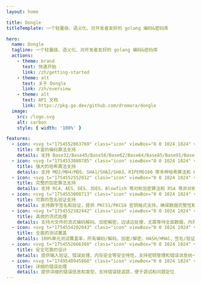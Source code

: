 ```yaml
---
layout: home

title: Dongle
titleTemplate: 一个轻量级、语义化、对开发者友好的 golang 编码&密码库

hero:
  name: Dongle
  tagline: 一个轻量级、语义化、对开发者友好的 golang 编码&密码库
  actions:
    - theme: brand
      text: 快速开始
      link: /zh/getting-started
    - theme: alt
      text: 关于 Dongle
      link: /zh/overview
    - theme: alt
      text: API 文档
      link: https://pkg.go.dev/github.com/dromara/dongle
  image:
    src: /logo.svg
    alt: carbon
    style: { width: '100%' }

features:
  - icon: <svg t="1754552063769" class="icon" viewBox="0 0 1024 1024" version="1.1" xmlns="http://www.w3.org/2000/svg" p-id="7924" width="32" height="32"><path d="M0 0m178.086957 0l667.826086 0q178.086957 0 178.086957 178.086957l0 667.826086q0 178.086957-178.086957 178.086957l-667.826086 0q-178.086957 0-178.086957-178.086957l0-667.826086q0-178.086957 178.086957-178.086957Z" fill="#FF9D4D" p-id="7925"></path><path d="M716.53287 239.304348l4.36313 0.111304c46.369391 2.31513 83.277913 41.316174 83.277913 89.088v267.575652c0 49.241043-39.245913 89.177043-87.663304 89.177044h-100.441044a116.936348 116.936348 0 0 0 58.590609 95.142956h0.957217c6.455652 0 11.686957 5.320348 11.686957 11.887305a11.798261 11.798261 0 0 1-11.686957 11.887304h-327.234782a11.798261 11.798261 0 0 1-11.686957-11.887304 11.798261 11.798261 0 0 1 11.686957-11.887305 117.203478 117.203478 0 0 0 58.412521-95.076174l0.022261-0.066782h-99.328c-48.417391 0-87.663304-39.936-87.663304-89.199305v-267.575652c0-49.241043 39.245913-89.177043 87.663304-89.177043h409.043479z m-12.53287 59.458782h-384a41.783652 41.783652 0 0 0-41.73913 41.850435v243.333565c0 23.106783 18.69913 41.850435 41.73913 41.850435h384a41.783652 41.783652 0 0 0 41.73913-41.850435V340.613565c0-23.106783-18.69913-41.850435-41.73913-41.850435z m-344.798609 58.991305l149.170087 75.909565c21.949217 11.152696 22.817391 41.761391 2.649044 54.472348l-2.649044 1.491478-149.147826 75.909565-28.338087-55.986087 94.163478-47.927652-94.163478-47.88313 28.315826-55.963826z m336.717913 72.503652v62.775652h-116.869565v-62.775652h116.869565z" fill="#FFFFFF" p-id="7926"></path></svg>
    title: 丰富的编码算法支持
    details: 支持 Base32/Base45/Base58/Base62/Base64/Base85/Base91/Base100/Hex/Morse 等多种编码格式
  - icon: <svg t="1754553080785" class="icon" viewBox="0 0 1024 1024" version="1.1" xmlns="http://www.w3.org/2000/svg" p-id="31127" width="32" height="32"><path d="M861.952 783.530667c0 42.965333-35.541333 78.506667-78.506667 78.506666H236.032a78.592 78.592 0 0 1-77.994667-78.506666V236.544c0-43.52 34.986667-78.506667 77.952-78.506667h403.2V85.333333H235.946667C153.216 85.333333 85.333333 153.258667 85.333333 236.544v546.986667a150.912 150.912 0 0 0 150.656 150.698666h547.498667a150.613333 150.613333 0 0 0 150.656-150.698666V380.842667h-72.106667v402.688h-0.085333z" fill="#027AFF" p-id="31128"></path><path d="M348.288 794.88V644.693333H317.866667v59.093334H258.432v-59.093334h-30.293333v150.229334h30.293333v-65.706667h59.477333v65.706667h30.378667z m16.042667 0h32.213333l12.416-34.133333h60.074667l13.141333 34.133333h32.938667l-60.16-150.314667h-32.085334L364.330667 794.88z m94.933333-59.434667h-41.002667l20.266667-55.722666 20.736 55.722666z m126.592 36.522667a32.725333 32.725333 0 0 1-22.016-6.997333c-5.418667-4.693333-9.045333-11.946667-10.837333-21.845334l-29.525334 2.858667c2.005333 16.810667 7.978667 29.610667 18.218667 38.357333 10.24 8.789333 24.789333 13.226667 43.776 13.226667 13.056 0 23.936-1.834667 32.682667-5.504 8.362667-3.328 15.445333-9.173333 20.309333-16.682667 4.693333-7.253333 7.168-15.616 7.168-24.192a44.8 44.8 0 0 0-5.973333-23.936 42.794667 42.794667 0 0 0-16.64-15.274666 147.2 147.2 0 0 0-32.725334-10.837334c-14.72-3.498667-24.021333-6.826667-27.818666-10.026666a11.818667 11.818667 0 0 1-4.565334-9.130667c0-3.84 1.578667-6.997333 4.821334-9.301333a34.901333 34.901333 0 0 1 20.736-5.376c8.533333 0 14.933333 1.621333 19.2 5.034666 4.266667 3.413333 7.04 8.96 8.405333 16.64l30.293333-1.28a43.52 43.52 0 0 0-15.018666-33.152c-9.557333-8.32-23.722667-12.373333-42.581334-12.373333-11.52 0-21.418667 1.664-29.568 5.162667a40.832 40.832 0 0 0-18.773333 15.232 38.826667 38.826667 0 0 0-6.442667 21.376c0 11.946667 4.608 22.016 13.824 30.250666 6.528 5.888 17.92 10.88 34.218667 14.848 12.629333 3.2 20.778667 5.290667 24.277333 6.570667 4.138667 1.194667 7.893333 3.413333 10.922667 6.485333 2.133333 2.474667 3.072 5.546667 3.072 9.088a18.517333 18.517333 0 0 1-7.424 14.506667c-4.864 4.138667-12.245333 6.272-22.016 6.272z m205.653333 22.912V644.693333h-30.378666v59.093334h-59.477334v-59.093334h-30.293333v150.229334h30.293333v-65.706667h59.477334v65.706667h30.378666z m82.602667-589.525333l-60.16-59.733334-145.322667 144.981334L728.746667 350.293333l145.365333-144.938666z m50.645333-50.261334a32 32 0 0 0 9.472-22.869333 30.933333 30.933333 0 0 0-9.898666-23.338667l-13.482667-13.482666a35.328 35.328 0 0 0-23.253333-9.856 33.706667 33.706667 0 0 0-22.869334 9.429333l-33.664 33.664 60.16 60.117333 33.536-33.664zM711.253333 367.36l-58.709333-58.794667-32.341333 91.093334 91.050666-32.298667z m50.56 131.157333H257.877333a29.696 29.696 0 0 0 0 59.434667h503.893334a29.696 29.696 0 1 0 0-59.434667zM257.877333 432.64h231.936a29.696 29.696 0 1 0 0-59.434667H257.877333a29.696 29.696 0 1 0 0 59.434667z m0-125.269333h231.936a29.696 29.696 0 0 0 0-59.434667H257.877333a29.696 29.696 0 0 0 0 59.434667z" fill="#0047AB" p-id="31129"></path></svg>  
    title: 强大的哈希算法支持
    details: 支持 MD2/MD4/MD5、SHA1/SHA2/SHA3、RIPEMD160 等多种哈希算法和 HMAC 消息认证
  - icon: <svg t="1754552552012" class="icon" viewBox="0 0 1024 1024" version="1.1" xmlns="http://www.w3.org/2000/svg" p-id="25595" width="32" height="32"><path d="M53.910588 215.582118h903.529412v662.588235a90.352941 90.352941 0 0 1-90.352941 90.352941h-722.82353a90.352941 90.352941 0 0 1-90.352941-90.352941v-662.588235z" fill="#DDE7FB" p-id="25596"></path><path d="M656.534588 533.504v-33.912471c0-82.341647-64.783059-149.263059-144.534588-149.263058-79.751529 0-144.534588 66.921412-144.534588 149.263058v33.912471c-40.417882 8.222118-71.047529 45.176471-71.04753 89.328941v121.434353c0 50.236235 39.574588 91.105882 88.184471 91.105882h254.795294c48.609882 0 88.184471-40.869647 88.184471-91.105882V622.832941c0-44.032-30.629647-80.986353-71.04753-89.328941zM512 431.284706c36.502588 0 66.138353 30.629647 66.138353 68.306823v32.13553h-132.276706v-32.13553c0-37.677176 29.635765-68.306824 66.138353-68.306823z m137.185882 313.133176c0 5.421176-4.517647 10.119529-9.788235 10.11953h-254.795294a10.149647 10.149647 0 0 1-9.788235-10.11953v-121.46447c0-5.421176 4.517647-10.119529 9.788235-10.11953h254.795294c5.270588 0 9.788235 4.668235 9.788235 10.11953v121.46447z" fill="#1F6EF4" p-id="25597"></path><path d="M885.820235 157.304471h-333.101176v-68.668236C552.719059 39.755294 514.228706 0 466.823529 0H85.835294C38.490353 0 0 39.755294 0 88.636235v797.515294A138.119529 138.119529 0 0 0 138.179765 1024h747.64047A138.119529 138.119529 0 0 0 1024 886.151529V295.303529a138.24 138.24 0 0 0-138.179765-137.999058z m-806.851764-29.274353V88.636235c0-5.541647 3.704471-9.848471 6.927058-9.84847H466.823529c3.192471 0 6.927059 4.306824 6.927059 9.84847v68.788706H78.908235v-29.394823z m866.063058 757.970823c0 32.647529-26.503529 59.090824-59.211294 59.090824H138.179765a59.181176 59.181176 0 0 1-59.211294-59.090824V236.062118h806.851764c32.707765 0 59.211294 26.503529 59.211294 59.120941v590.817882z" fill="#6EA7FF" p-id="25598"></path></svg>
    title: 完整的加密算法支持
    details: 支持 RC4、AES、DES、3DES、Blowfish 等对称加密算法和 RSA 等非对称加密算法
  - icon: <svg t="1754553008713" class="icon" viewBox="0 0 1024 1024" version="1.1" xmlns="http://www.w3.org/2000/svg" p-id="30910" width="32" height="32"><path d="M0 0m318.354957 0l387.290086 0q318.354957 0 318.354957 318.354957l0 387.290086q0 318.354957-318.354957 318.354957l-387.290086 0q-318.354957 0-318.354957-318.354957l0-387.290086q0-318.354957 318.354957-318.354957Z" fill="#BA4693" p-id="30911"></path><path d="M649.870257 568.311943a46.464067 46.464067 0 0 0 17.905228 5.013464 47.359329 47.359329 0 0 0 17.905228-5.013464l112.98199-62.668299a39.391502 39.391502 0 0 0 20.143382-32.677041V352.285365a33.661829 33.661829 0 0 0-20.143382-32.587516l-112.98199-62.668298a43.062074 43.062074 0 0 0-35.183773 0l-113.340094 62.668298a39.122924 39.122924 0 0 0-20.053856 32.587516v120.591711A36.258087 36.258087 0 0 0 537.156846 505.554118l113.071516 62.668299zM541.812205 352.285365c0-5.013464 2.506732-10.026928 7.520196-10.026928l113.071516-62.668299a8.952614 8.952614 0 0 0 5.013464-2.506732c2.506732 0 5.013464 0 5.013464 2.506732l113.071516 62.668299a13.428921 13.428921 0 0 1 7.520195 10.026928v120.591711c0 5.013464-2.506732 10.026928-7.520195 10.026928L672.430845 546.10946a11.190768 11.190768 0 0 1-12.53366 0l-113.071516-62.668299a13.428921 13.428921 0 0 1-7.520196-10.026928V352.285365z" fill="#FFFFFF" p-id="30912"></path><path d="M867.150201 142.43609H163.832838a38.675293 38.675293 0 0 0-37.690505 37.690506V687.560762A38.585767 38.585767 0 0 0 163.832838 725.161742h52.730897v-25.06732H163.832838a11.906977 11.906977 0 0 1-12.623186-12.53366V180.126596a11.906977 11.906977 0 0 1 12.623186-12.53366h703.317363a11.817451 11.817451 0 0 1 12.53366 12.53366V687.560762a11.817451 11.817451 0 0 1-12.53366 12.53366H558.195489V725.161742h308.954712a38.675293 38.675293 0 0 0 37.690505-37.60098V180.126596a36.974296 36.974296 0 0 0-37.690505-37.690506z" fill="#FFFFFF" p-id="30913"></path><path d="M653.540829 511.731422h25.067319v-80.573527l77.887743-42.703969-12.53366-22.650114-75.381011 44.76307-77.887742-44.76307-12.53366 22.650114L653.540829 431.336947zM223.815352 263.027802h231.335549v25.06732H223.815352zM226.590663 376.009792h178.336072v25.156846H226.590663z m243.690155 341.631754a104.477006 104.477006 0 0 0 35.094248-80.573527 108.058052 108.058052 0 0 0-216.026579 0 108.505683 108.505683 0 0 0 35.183774 80.573527 184.244798 184.244798 0 0 0-112.98199 170.815877h25.067319a156.13359 156.13359 0 0 1 118.08498-153.179228l30.259836-7.520195-27.753104-15.129918a81.289736 81.289736 0 0 1-42.703969-72.784753 82.901207 82.901207 0 0 1 165.802413 0 86.661304 86.661304 0 0 1-42.703969 72.784753l-27.663578 15.129918 30.17031 7.520195a158.282217 158.282217 0 0 1 118.08498 153.179228h25.067319a184.244798 184.244798 0 0 0-112.98199-170.815877z" fill="#FFFFFF" p-id="30914"></path></svg>
    title: 可靠的签名验证支持
    details: 支持数字签名和验证，提供 PKCS1/PKCS8 密钥格式支持，确保数据完整性和身份认证
  - icon: <svg t="1754552382442" class="icon" viewBox="0 0 1024 1024" version="1.1" xmlns="http://www.w3.org/2000/svg" p-id="21399" width="32" height="32"><path d="M0 0h1024v1024H0z" fill="#FFFFFF" fill-opacity="0" p-id="21400"></path><path d="M832 38.4a128 128 0 1 1 0 256 128 128 0 0 1 0-256z m0 76.8a51.2 51.2 0 1 0 0 102.4 51.2 51.2 0 0 0 0-102.4z m0 627.2a128 128 0 1 1 0 256 128 128 0 0 1 0-256z m0 76.8a51.2 51.2 0 1 0 0 102.4 51.2 51.2 0 0 0 0-102.4z" fill="#1677FF" p-id="21401"></path><path d="M732.672 128a38.4 38.4 0 0 1 0 76.8H437.44v260.096a38.4 38.4 0 0 1-32.128 37.952l-6.272 0.448H64a38.4 38.4 0 1 1 0-76.8h296.64V166.4a38.4 38.4 0 0 1 32.192-37.888L399.04 128h333.632z" fill="#1677FF" p-id="21402"></path><path d="M512 326.4a64 64 0 1 0 128 0 64 64 0 0 0-128 0zM448 614.4a64 64 0 1 0 128 0 64 64 0 0 0-128 0z" fill="#1677FF" p-id="21403"></path><path d="M535.04 288a38.4 38.4 0 1 1 0 76.8H64a38.4 38.4 0 1 1 0-76.8h471.04zM519.296 576a38.4 38.4 0 1 1 0 76.8H64A38.4 38.4 0 1 1 64 576h455.296z m-172.736 156.288a38.4 38.4 0 0 1 15.04 3.072l262.208 112.128h108.8a38.4 38.4 0 0 1 37.952 32.192l0.512 6.208a38.4 38.4 0 0 1-38.4 38.4H615.936a38.4 38.4 0 0 1-15.104-3.072l-262.08-112.128H64a38.4 38.4 0 0 1-37.888-32.192L25.6 770.688a38.4 38.4 0 0 1 38.4-38.4h282.56z" fill="#1677FF" p-id="21404"></path></svg>
    title: 高效的流式处理
    details: 支持大文件的流式编码解码、加密解密，边读边处理，无需等待全部数据，内存占用低  
  - icon: <svg t="1754554202043" class="icon" viewBox="0 0 1024 1024" version="1.1" xmlns="http://www.w3.org/2000/svg" p-id="33245" width="32" height="32"><path d="M0 0m341.333333 0l341.333334 0q341.333333 0 341.333333 341.333333l0 341.333334q0 341.333333-341.333333 341.333333l-341.333334 0q-341.333333 0-341.333333-341.333333l0-341.333334q0-341.333333 341.333333-341.333333Z" fill="#5DB29C" p-id="33246"></path><path d="M511.573333 437.290667a74.538667 74.538667 0 0 1 37.034667 139.221333 24.618667 24.618667 0 0 0-12.202667 21.333333v137.514667a24.832 24.832 0 0 0 24.874667 24.874667H635.733333a24.832 24.832 0 1 1 0 49.706666H387.370667a24.832 24.832 0 1 1 0-49.664h74.538666c13.696 0 24.832-11.136 24.832-24.874666v-137.514667a24.576 24.576 0 0 0-12.202666-21.333333 74.538667 74.538667 0 0 1 37.034666-139.264z m0-223.573334a298.112 298.112 0 0 1 235.477334 480.853334l-6.101334 7.509333a24.021333 24.021333 0 0 1-33.749333 3.541333l-0.426667-0.298666a25.088 25.088 0 0 1-3.626666-35.413334 248.405333 248.405333 0 0 0-188.245334-406.485333c-136.106667-1.749333-249.173333 107.52-251.733333 243.669333a247.296 247.296 0 0 0 51.498667 156.16l5.76 7.168c8.533333 10.581333 6.869333 26.026667-3.626667 34.56a25.088 25.088 0 0 1-35.072-3.370666A298.112 298.112 0 0 1 511.573333 213.76z m0 124.16c96.128 0 173.909333 79.232 173.909334 176.725334a177.877333 177.877333 0 0 1-35.029334 106.368c-1.749333 2.133333-3.413333 4.266667-5.077333 6.229333a24.448 24.448 0 0 1-34.304 3.712l-0.426667-0.384a24.448 24.448 0 0 1-3.754666-34.432l0.341333-0.426667a128 128 0 0 0 28.544-81.066666c0-70.229333-55.722667-126.976-124.202667-126.976s-124.202667 56.746667-124.202666 126.976a127.957333 127.957333 0 0 0 28.586666 80.981333l0.213334 0.298667a24.448 24.448 0 0 1-3.669334 34.773333l-0.597333 0.426667a24.448 24.448 0 0 1-34.048-3.584l-0.512-0.597334a177.749333 177.749333 0 0 1-39.68-112.341333c0-97.493333 77.781333-176.64 173.909333-176.64z m0 149.077334a24.832 24.832 0 1 0 0 49.621333 24.832 24.832 0 0 0 0-49.578667z" fill="#FFFFFF" p-id="33247"></path></svg>
    title: 全面的测试覆盖
    details: 100%单元测试覆盖率，所有编码/解码、加密/解密、HASH/HMAC、签名/验证模块均有全面单元测试，覆盖所有边界和异常情况
  - icon: <svg t="1754552666360" class="icon" viewBox="0 0 1024 1024" version="1.1" xmlns="http://www.w3.org/2000/svg" p-id="28739" width="32" height="32"><path d="M880.4864 171.2128c-59.3408-1.8432-253.2864-14.2848-354.2016-98.5088-7.0144-5.888-17.152-5.632-24.0128 0.4608-101.5808 90.0608-294.1952 98.2528-353.9968 98.56-10.0864 0.0512-18.176 8.192-18.176 18.2784v391.8848c0 80.7424 62.464 276.0704 388.0448 369.8176 3.2256 0.9216 6.7584 0.9728 9.984 0.1024 294.1952-79.1552 370.0224-284.672 370.0224-363.8784V189.44c0-9.8304-7.8336-17.92-17.664-18.2272z m-122.9824 197.4784c-111.5648 100.608-219.0848 211.712-262.7072 355.0208-1.6896 5.5296-8.96 6.7072-12.3392 2.048-45.1584-62.3104-136.7552-169.6768-180.0704-219.8016-5.0688-5.8368 1.6896-14.336 8.5504-10.8032l141.1072 71.9872c3.072 1.536 6.7584 0.7168 8.8064-2.048 21.0432-28.3648 136.2432-175.0016 290.3552-208.4864 7.0656-1.536 11.6736 7.2192 6.2976 12.0832z" fill="#2595E8" p-id="28740"></path><path d="M898.1504 274.688V189.44c0-9.8816-7.7824-17.9712-17.664-18.2272-59.3408-1.8432-253.2864-14.2848-354.2016-98.5088-7.0144-5.888-17.152-5.632-24.0128 0.4608-101.5808 90.0608-294.1952 98.2528-353.9968 98.56-10.0864 0.0512-18.176 8.192-18.176 18.2784v391.8848c0 56.0128 30.1056 167.0656 157.0816 261.12h0.9216c323.2256 0 587.8272-250.7776 610.048-568.32z m-403.3536 449.024c-1.6896 5.5296-8.96 6.7072-12.3392 2.048-45.1584-62.3104-136.7552-169.6768-180.0704-219.8016-5.0688-5.8368 1.6896-14.336 8.5504-10.8032l141.1072 71.9872c3.072 1.536 6.7584 0.7168 8.8064-2.048 21.0432-28.3648 136.2432-175.0016 290.3552-208.4864 7.0656-1.536 11.6736 7.2192 6.2976 12.0832-111.5648 100.608-219.0848 211.712-262.7072 355.0208z" fill="#3A9CED" p-id="28741"></path><path d="M502.2208 73.1648C400.6912 163.2256 208.0768 171.4176 148.2752 171.7248c-10.0864 0.0512-18.176 8.192-18.176 18.2784v391.8848c0 12.1856 1.4848 27.0848 5.0176 43.776 80.5888-1.8432 157.2864-19.3024 227.2256-49.408a8142.336 8142.336 0 0 0-59.9552-70.2464c-5.0688-5.8368 1.6896-14.336 8.5504-10.8032l106.1888 54.1696c149.1968-82.7904 260.1472-226.1504 299.5712-396.9024-67.8912-13.9264-140.544-37.9904-190.464-79.6672-7.0144-5.9392-17.152-5.7344-24.0128 0.3584z" fill="#59ADF8" p-id="28742"></path><path d="M515.4304 68.5568c-4.6592-0.256-9.4208 1.28-13.2096 4.608-101.5296 90.0608-294.144 98.2528-353.9456 98.56-10.0864 0.0512-18.176 8.192-18.176 18.2784v197.3248c169.1648-46.7456 308.8896-164.3008 385.3312-318.7712z" fill="#6BC2FC" p-id="28743"></path></svg>
    title: 安全可靠的设计
    details: 提供输入验证、错误处理、内存安全等安全特性，支持密钥管理和错误消息统一
  - icon: <svg t="1749540945868" class="icon" viewBox="0 0 1024 1024" version="1.1" xmlns="http://www.w3.org/2000/svg" p-id="17673" width="32" height="32"><path d="M225 468.6L97.7 341.3c-9.7-9.7-9.7-25.6 0-35.4 9.7-9.7 25.6-9.7 35.4 0l127.3 127.3c9.7 9.7 9.7 25.6 0 35.4-9.8 9.7-25.7 9.7-35.4 0z m69 119.7c0-13.8-11.3-25-25-25H89c-13.7 0-25 11.2-25 25s11.2 25 25 25h180c13.8 0 25-11.2 25-25z m-15.4 143.6c-6.9-11.9-22.2-16-34.2-9.2l-155.9 90c-11.9 6.9-16 22.2-9.2 34.2 6.9 11.9 22.2 16 34.2 9.2l155.9-90c12-7 16.1-22.3 9.2-34.2z m485.1-298.7L891 305.9c9.7-9.7 25.6-9.7 35.4 0 9.7 9.7 9.7 25.6 0 35.4L799 468.6c-9.7 9.7-25.6 9.7-35.4 0-9.6-9.7-9.6-25.7 0.1-35.4zM960 588.3c0-13.8-11.3-25-25-25H755c-13.8 0-25 11.2-25 25s11.3 25 25 25h180c13.8 0 25-11.2 25-25z m-15.4 258.6c6.9-11.9 2.8-27.3-9.2-34.2l-155.9-90c-11.9-6.9-27.3-2.8-34.2 9.2-6.9 11.9-2.8 27.3 9.2 34.2l155.9 90c12 6.8 27.3 2.7 34.2-9.2zM445.4 211.3L332.3 98.1c-7.8-7.8-7.8-20.5 0-28.3 7.8-7.8 20.5-7.8 28.3 0L473.7 183c7.8 7.8 7.8 20.5 0 28.3-7.8 7.7-20.5 7.7-28.3 0z m133.2 0L691.7 98.1c7.8-7.8 7.8-20.5 0-28.3-7.8-7.8-20.5-7.8-28.3 0L550.3 183c-7.8 7.8-7.8 20.5 0 28.3 7.8 7.7 20.5 7.7 28.3 0z" fill="#423F4C" p-id="17674"></path><path d="M512 312m-171 0a171 171 0 1 0 342 0 171 171 0 1 0-342 0Z" fill="#17151E" p-id="17675"></path><path d="M512 935c-98.7 0-188.6-30.4-253.2-85.5C191.6 792 156 712.4 156 619.2c0-96.8 38.4-196.3 105.4-273.1 33.4-38.2 71.6-68.4 113.6-89.6 44-22.2 90.1-33.5 137-33.5 46.9 0 93 11.3 137 33.5 42 21.2 80.2 51.4 113.6 89.6 67 76.8 105.4 176.3 105.4 273.1 0 93.2-35.6 172.8-102.8 230.3C700.6 904.6 610.7 935 512 935z" fill="#F46070" p-id="17676"></path><path d="M512 248c43 0 85.3 10.4 125.7 30.8 39.1 19.8 74.8 47.9 106 83.7 30.5 35 55.7 76.5 72.7 120.2 17.6 45 26.5 90.9 26.5 136.4 0 85.7-32.5 158.7-94.1 211.3-59.9 51.4-144 79.6-236.8 79.6s-176.9-28.2-236.9-79.5C213.5 777.9 181 704.8 181 619.2c0-45.5 8.9-91.4 26.5-136.4 17.1-43.7 42.2-85.3 72.7-120.2 31.2-35.8 66.9-64 106-83.7C426.7 258.4 469 248 512 248m0-50c-210.4 0-381 210.8-381 421.2S301.6 960 512 960s381-130.4 381-340.8S722.4 198 512 198z" fill="#3A3644" p-id="17677"></path><path d="M512 429c-54.1 0-105.2-12.8-147.7-37-34.1-19.4-60.4-45.4-75.6-74.3C353.5 256.5 432.2 223 512 223s158.5 33.5 223.2 94.7c-15.1 28.9-41.4 54.9-75.6 74.3-42.4 24.2-93.5 37-147.6 37z" fill="#423F4C" p-id="17678"></path><path d="M512 248c39.7 0 79 8.9 116.7 26.4 26.2 12.2 51.1 28.2 74.3 47.9-13.4 18.2-32.4 34.7-55.6 48-18.6 10.6-39.4 18.9-61.7 24.6-23.5 6-48.3 9.1-73.6 9.1-25.3 0-50-3.1-73.6-9.1-22.4-5.7-43.1-14-61.7-24.6-23.3-13.3-42.3-29.7-55.6-48 23.2-19.6 48.1-35.7 74.3-47.9C433 256.9 472.3 248 512 248m0-50c-97.2 0-185.8 44.9-253.1 114C290 394 391.5 454 512 454s222-60 253.1-142C697.8 242.9 609.2 198 512 198z" fill="#3A3644" p-id="17679"></path><path d="M654.6 874.6c6.9-31.2 34.7-54.6 67.9-54.6 6.7 0 13.5 1 19.9 2.9-11.9 10.2-25 19.5-38.9 27.9-15.3 9.1-31.6 17.1-48.9 23.8z m-285.6 0c-17.2-6.7-33.6-14.7-48.9-23.8-13.9-8.3-27-17.7-38.9-27.9 6.4-1.9 13.1-2.9 19.9-2.9 33.2 0 61.1 23.4 67.9 54.6zM669.3 654c-52.4 0-95-42.6-95-95s42.6-95 95-95 95 42.6 95 95-42.6 95-95 95z m-315 0c-52.4 0-95-42.6-95-95s42.6-95 95-95 95 42.6 95 95-42.6 95-95 95z" fill="#DD2651" p-id="17680"></path><path d="M669.3 474c46.9 0 85 38.1 85 85s-38.1 85-85 85-85-38.1-85-85 38.1-85 85-85m-315 0c46.9 0 85 38.1 85 85s-38.1 85-85 85-85-38.1-85-85 38.2-85 85-85M307 830.3c17.7 1.7 33.1 11.3 42.9 25.1-8.5-4.1-16.7-8.5-24.6-13.2-6.3-3.8-12.4-7.7-18.3-11.9m409.6 0c-5.9 4.2-12 8.1-18.3 11.9-7.9 4.7-16.1 9.1-24.6 13.2 9.8-13.8 25.2-23.4 42.9-25.1M669.3 454c-58 0-105 47-105 105s47 105 105 105 105-47 105-105-47-105-105-105z m-315 0c-58 0-105 47-105 105s47 105 105 105 105-47 105-105-47-105-105-105z m368.2 356c-43.8 0-79.5 35.6-79.5 79.4 23.4-7.9 45.4-17.9 65.6-30.1 19.2-11.5 36.6-24.7 52.1-39.6-11.5-6.2-24.6-9.7-38.2-9.7z m-421.4 0c-13.6 0-26.7 3.5-38.2 9.8 15.4 14.8 32.9 28 52.1 39.6 20.3 12.1 42.2 22.2 65.6 30.1 0-43.9-35.7-79.5-79.5-79.5z" fill="#8E3850" p-id="17681"></path><path d="M487 427h50v518h-50z" fill="#3A3644" p-id="17682"></path></svg>
    title: 详细的错误处理
    details: 提供详细的错误信息和类型，支持错误链追踪，便于调试和问题定位
---
```


<style>
:root {
  --vp-home-hero-name-color: transparent;
  --vp-home-hero-name-background: -webkit-linear-gradient(120deg, #bd34fe 30%, #41d1ff);

  --vp-home-hero-image-background-image: linear-gradient(-45deg, #bd34fe 50%, #47caff 50%);
  --vp-home-hero-image-filter: blur(44px);
}

@media (min-width: 640px) {
  :root {
    --vp-home-hero-image-filter: blur(56px);
  }
}

@media (min-width: 960px) {
  :root {
    --vp-home-hero-image-filter: blur(68px);
  }
}
</style>
